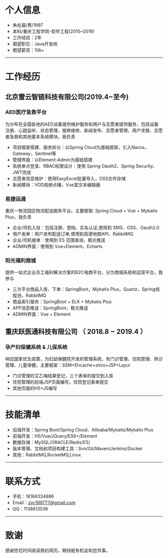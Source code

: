 # 个人信息
 - 朱屹晨/男/1997 
 - 本科/重庆工程学院-软件工程(2015~2019)
 - 工作经验：2年
 - 期望职位：Java开发岗
 - 期望薪资：10k+
---
# 工作经历
## 北京雷云智链科技有限公司(2019.4~至今)
### AED医疗急救平台
为分布在全国各地的AED设备提供维护服务和用户与志愿者提供服务，包括设备注册、心跳监听、状态管理、报修维修、新闻发布、志愿者管理、用户求救、志愿者急救和其他基本系统模块。我负责
- 项目框架搭建、服务拆分：以Spring Cloud为基础框架，引入Nacos，Gateway，Sentinel等
- 管理界面：以Element-Admin为基础搭建
- 系统单点登录、RBAC权限设计：使用 Spring Oauth2、Spring Securtiy、JWT完成
- 志愿者信息维护：使用EasyExcel批量导入，OSS文件存储
- 新闻模块：VOD视频点播，Vue富文本编辑器
### 易捷运通
重庆一物流园区物流配送服务平台。主要框架: Spring Cloud + Vue + Mybatis Plus，我负责
- 企业/司机入驻：包括注册、登陆、实名认证,使用到 SMS、OSS、Oauth2.0
- 用户发单：用户发布配送订单,使用到高德地图API、RabbitMQ
- 企业/司机接单：使用到 ES 范围查询，极光推送
- ADMIN界面：使用到 Vue+Element，Echarts
### 阳光福利商城
提供一站式企业员工福利解决方案的B2C电商平台，分为商城系统和运营平台，我参与
- 三方平台商品入库、下单：SpringBoot，Mybatis Plus，Quartz，Spring线程池，RabbitMQ
- 商品索引服务：SpringBoot + ELK + Mybatis Plus
- APP消息推送：SpringBoot，极光推送
- ADMIN界面：Vue + Element
## 重庆跃医通科技有限公司 （ 2018.8 ~ 2019.4 ）
### 孕产妇保健系统 & 儿保系统
响应国家优生政策，为妇幼保健院开发的管理系统，有门诊管理、住院管理、转诊管理、儿童保健。主要框架：SSM+Ehcache+shiro+JSP+Layui  
- 门诊管理的艾乙梅结果登记，三个表单的提交到入库
- 住院管理的前端JSP页面编写，住院登记表单提交
- 其他页面的H5+JS编写
---
# 技能清单
- 后端开发：Spring Boot/Spring Cloud、Alibaba/Mybatis/Mybatis Plus
- 前端开发：H5/Vue/JQuery/ES6+/Element
- 数据存储：MySQL/ORACLE/Redis/ES/
- 版本管理、文档和项目构建工具：Svn/Git/Maven/Jenkins/Docker
- 其他：RabbitMQ,RocketMQ,Linux
---
# 联系方式
- 手机：18166334886
- Email：zyc199777@gmail.com
- QQ：1138613536
---
# 致谢
感谢您花时间阅读我的简历，期待能有机会和您共事。